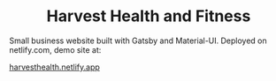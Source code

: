 <h1 align="center">
  Harvest Health and Fitness
</h1>

Small business website built with Gatsby and Material-UI. Deployed on netlify.com, demo site at:

[harvesthealth.netlify.app](www.harvesthealth.netlify.app)